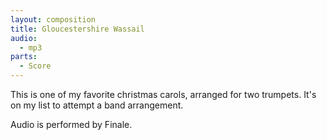 ```yaml
---
layout: composition
title: Gloucestershire Wassail
audio:
  - mp3
parts:
  - Score
---
```

This is one of my favorite christmas carols, arranged for two trumpets.
It's on my list to attempt a band arrangement.

Audio is performed by Finale.
